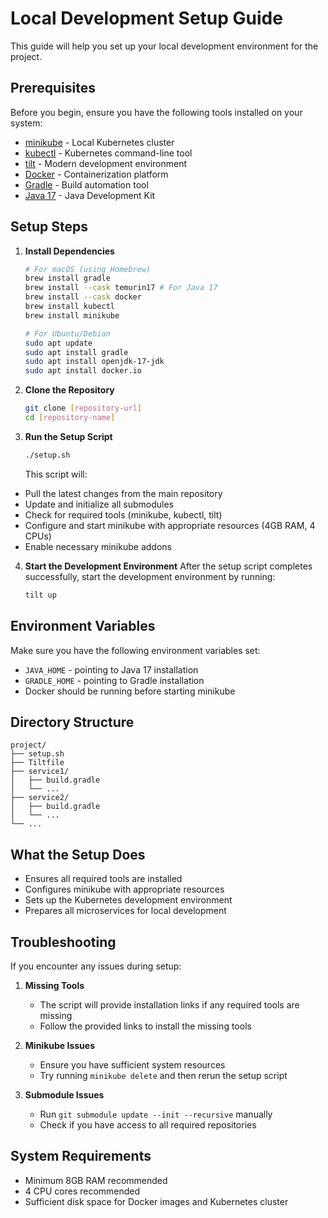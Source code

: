 # Local Development Setup Guide

This guide will help you set up your local development environment for the project.

## Prerequisites

Before you begin, ensure you have the following tools installed on your system:

- [minikube](https://minikube.sigs.k8s.io/docs/start/) - Local Kubernetes cluster
- [kubectl](https://kubernetes.io/docs/tasks/tools/) - Kubernetes command-line tool
- [tilt](https://docs.tilt.dev/install.html) - Modern development environment
- [Docker](https://docs.docker.com/get-docker/) - Containerization platform
- [Gradle](https://gradle.org/install/) - Build automation tool
- [Java 17](https://adoptium.net/) - Java Development Kit

## Setup Steps

1. **Install Dependencies**
   ```bash
   # For macOS (using Homebrew)
   brew install gradle
   brew install --cask temurin17 # For Java 17
   brew install --cask docker
   brew install kubectl
   brew install minikube

   # For Ubuntu/Debian
   sudo apt update
   sudo apt install gradle
   sudo apt install openjdk-17-jdk
   sudo apt install docker.io
   ```

2. **Clone the Repository**
   ```bash
   git clone [repository-url]
   cd [repository-name]
   ```

3. **Run the Setup Script**
   ```bash
   ./setup.sh
   ```
   This script will:
  - Pull the latest changes from the main repository
  - Update and initialize all submodules
  - Check for required tools (minikube, kubectl, tilt)
  - Configure and start minikube with appropriate resources (4GB RAM, 4 CPUs)
  - Enable necessary minikube addons

4. **Start the Development Environment**
   After the setup script completes successfully, start the development environment by running:
   ```bash
   tilt up
   ```

## Environment Variables

Make sure you have the following environment variables set:
- `JAVA_HOME` - pointing to Java 17 installation
- `GRADLE_HOME` - pointing to Gradle installation
- Docker should be running before starting minikube

## Directory Structure
```
project/
├── setup.sh
├── Tiltfile
├── service1/
│   ├── build.gradle
│   └── ...
├── service2/
│   ├── build.gradle
│   └── ...
└── ...
```

## What the Setup Does

- Ensures all required tools are installed
- Configures minikube with appropriate resources
- Sets up the Kubernetes development environment
- Prepares all microservices for local development

## Troubleshooting

If you encounter any issues during setup:

1. **Missing Tools**
   - The script will provide installation links if any required tools are missing
   - Follow the provided links to install the missing tools

2. **Minikube Issues**
   - Ensure you have sufficient system resources
   - Try running `minikube delete` and then rerun the setup script

3. **Submodule Issues**
   - Run `git submodule update --init --recursive` manually
   - Check if you have access to all required repositories

## System Requirements

- Minimum 8GB RAM recommended
- 4 CPU cores recommended
- Sufficient disk space for Docker images and Kubernetes cluster
